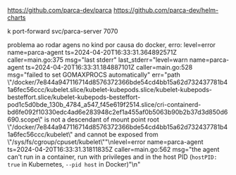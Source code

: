 https://github.com/parca-dev/parca
https://github.com/parca-dev/helm-charts

k port-forward svc/parca-server 7070

problema ao rodar agens no kind por causa do docker, erro:
level=error name=parca-agent ts=2024-04-20T16:33:31.364892571Z caller=main.go:375 msg="last stderr" last_stderr="level=warn name=parca-agent ts=2024-04-20T16:33:31.184887101Z caller=main.go:528 msg=\"failed to set GOMAXPROCS automatically\" err=\"path \\\"/docker/7e844a947116714d8576372366bde54cd4bb15a62d732437781b41a6fec56ccc/kubelet.slice/kubelet-kubepods.slice/kubelet-kubepods-besteffort.slice/kubelet-kubepods-besteffort-pod1c5d0bde_130b_4784_a547_f45e619f2514.slice/cri-containerd-bd6fe092f10330edc4ad6e283948c2ef1a455af0b5063b90b2b37d3d850d6690.scope\\\" is not a descendant of mount point root \\\"/docker/7e844a947116714d8576372366bde54cd4bb15a62d732437781b41a6fec56ccc/kubelet\\\" and cannot be exposed from \\\"/sys/fs/cgroup/cpuset/kubelet\\\"\"\nlevel=error name=parca-agent ts=2024-04-20T16:33:31.31811835Z caller=main.go:562 msg=\"the agent can't run in a container, run with privileges and in the host PID (`hostPID: true` in Kubernetes, `--pid host` in Docker)\"\n"